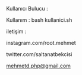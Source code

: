 Kullanıcı Bulucu :                             

Kullanım : bash kullanici.sh


iletişim : 

instagram.com/root.mehmet

twitter.com/saltanatbekcisi

mehmetd.php@gmail.com

